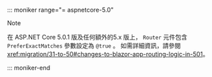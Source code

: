 ::: moniker range="= aspnetcore-5.0"

> [!NOTE]
> 在 ASP.NET Core 5.0.1 版及任何額外的5.x 版上， `Router` 元件包含 `PreferExactMatches` 參數設定為 `@true` 。 如需詳細資訊，請參閱<xref:migration/31-to-50#changes-to-blazor-app-routing-logic-in-501>。

::: moniker-end
